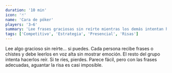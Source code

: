 ```yaml
---
duration: '10 min'
icon: '🃏'
name: 'Cara de póker'
players: '3–6'
summary: 'Lee frases graciosas sin reírte mientras los demás intentan hacerte perder la compostura.'
tags: ['Competitivo', 'Estrategia', 'Presencial', 'Risas']
---
```


Lee algo gracioso sin reírte... si puedes. Cada persona recibe frases o chistes
y debe leerlos en voz alta sin mostrar emoción. El resto del grupo intenta
hacerlos reír. Si te ríes, pierdes. Parece fácil, pero con las frases adecuadas,
aguantar la risa es casi imposible.
